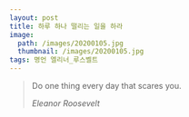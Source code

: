 ```yaml
---
layout: post
title: 하루 하나 떨리는 일을 하라
image:
  path: /images/20200105.jpg
  thumbnail: /images/20200105.jpg
tags: 명언 엘리너_루스벨트
---
```


> Do one thing every day that scares you.
> 
> <cite>Eleanor Roosevelt</cite>
